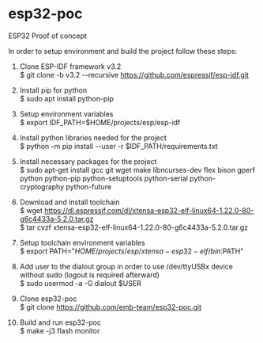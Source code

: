 # esp32-poc
ESP32 Proof of concept

In order to setup environment and build the project follow these steps:

1. Clone ESP-IDF framework v3.2<br>
$ git clone -b v3.2 --recursive https://github.com/espressif/esp-idf.git

2. Install pip for python<br>
$ sudo apt install python-pip

3. Setup environment variables<br>
$ export IDF_PATH=$HOME/projects/esp/esp-idf

4. Install python libraries needed for the project<br>
$ python -m pip install --user -r $IDF_PATH/requirements.txt

5. Install necessary packages for the project<br>
$ sudo apt-get install gcc git wget make libncurses-dev flex bison gperf python python-pip python-setuptools python-serial python-cryptography python-future

6. Download and install toolchain<br>
$ wget https://dl.espressif.com/dl/xtensa-esp32-elf-linux64-1.22.0-80-g6c4433a-5.2.0.tar.gz<br>
$ tar cvzf xtensa-esp32-elf-linux64-1.22.0-80-g6c4433a-5.2.0.tar.gz

7. Setup toolchain environment variables<br>
$ export PATH="$HOME/projects/esp/xtensa-esp32-elf/bin:$PATH"

8. Add user to the dialout group in order to use /dev/ttyUSBx device without sudo (logout is required afterward)<br>
$ sudo usermod -a -G dialout $USER

9. Clone esp32-poc<br>
$ git clone https://github.com/emb-team/esp32-poc.git

10. Build and run esp32-poc<br>
$ make -j3 flash monitor
